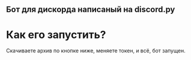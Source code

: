 ## Бот для дискорда написаный на discord.py

# Как его запустить?
Скачиваете архив по кнопке ниже, меняете токен, и всё, бот запущен.


